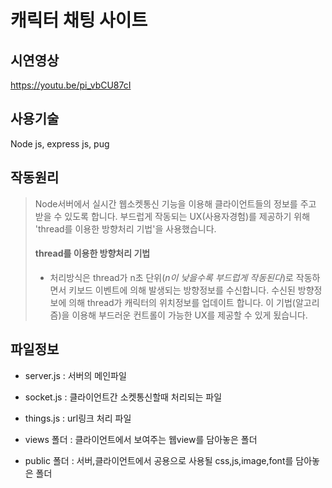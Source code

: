 # 캐릭터 채팅 사이트

## 시연영상
https://youtu.be/pi_vbCU87cI

## 사용기술 
Node js, express js, pug

## 작동원리
> Node서버에서 실시간 웹소켓통신 기능을 이용해 클라이언트들의 정보를 주고 받을 수 있도록 합니다.
> 부드럽게 작동되는 UX(사용자경험)를 제공하기 위해 'thread를 이용한 방향처리 기법'을 사용했습니다.
> #### thread를 이용한 방향처리 기법
> * 처리방식은 thread가 n초 단위(*n이 낮을수록 부드럽게 작동된다*)로 작동하면서 키보드 이벤트에 의해 발생되는 방향정보를 수신합니다.
수신된 방향정보에 의해 thread가 캐릭터의 위치정보를 업데이트 합니다. 이 기법(알고리즘)을 이용해 부드러운 컨트롤이 가능한 UX를 제공할 수 있게 됬습니다.

## 파일정보
+ server.js : 서버의 메인파일
+ socket.js : 클라이언트간 소켓통신할때 처리되는 파일
+ things.js : url링크 처리 파일

+ views 폴더 : 클라이언트에서 보여주는 웹view를 담아놓은 폴더
+ public 폴더 : 서버,클라이언트에서 공용으로 사용될 css,js,image,font를 담아놓은 폴더

